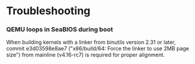 # Troubleshooting

### QEMU loops in SeaBIOS during boot

When building kernels with a linker from binutils version 2.31 or later, commit
e3d03598e8ae7 ("x86/build/64: Force the linker to use 2MB page size") from
mainline (v4.16-rc7) is required for proper alignment.
